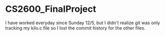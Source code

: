 # CS2600_FinalProject

I have worked everyday since Sunday 12/5, but I didn't realize git was only tracking my kilo.c file so I lost the commit history for the other files.
